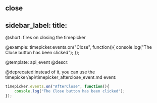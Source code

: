 close
---
sidebar_label: 
title: 
---          

@short:
fires on closing the timepicker



@example:
timepicker.events.on("Close", function(){
	console.log("The Close button has been clicked");
});


@template: api_event
@descr:

@deprecated:instead of it, you can use the timepicker/api/timepicker_afterclose_event.md event:

~~~js
timepicker.events.on("AfterClose", function(){
	console.log("The Close button has been clicked");
});
~~~

